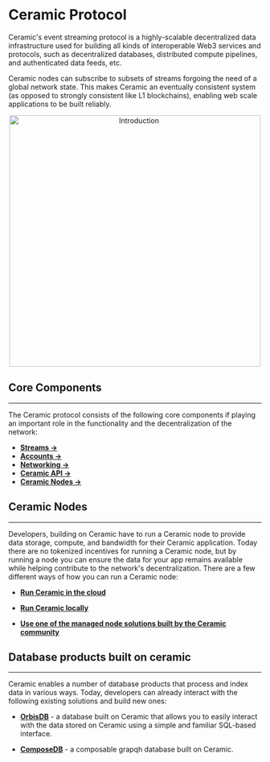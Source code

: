 
# Ceramic Protocol

Ceramic's event streaming protocol is a highly-scalable decentralized data infrastructure used for building all kinds of interoperable Web3 services and protocols, such as decentralized databases, distributed compute pipelines, and authenticated data feeds, etc. 

Ceramic nodes can subscribe to subsets of streams forgoing the need of a global network state. This makes Ceramic an eventually consistent system (as opposed to strongly consistent like L1 blockchains), enabling web scale applications to be built reliably.

<p align="center">
    <img src="/img/ceramic-overview.png" alt="Introduction" width="500"/>
</p>

## Core Components

---

The Ceramic protocol consists of the following core components if playing an important role in the functionality and the decentralization of the network:

- [**Streams →**](../protocol/js-ceramic/streams/streams-index)
- [**Accounts →**](../protocol/js-ceramic/accounts/accounts-index.md)
- [**Networking →**](../protocol/js-ceramic/networking/networking-index.md)
- [**Ceramic API →**](../protocol/js-ceramic/api.md)
- [**Ceramic Nodes →**](../protocol/js-ceramic/nodes/overview.md)


## Ceramic Nodes

---
Developers, building on Ceramic have to run a Ceramic node to provide data storage, compute, and bandwidth for their Ceramic application. Today there are no tokenized incentives for running a Ceramic node, but by running a node you can ensure the data for your app remains available while helping contribute to the network's decentralization. There are a few different ways of how you can run a Ceramic node:

- [**Run Ceramic in the cloud**](../protocol/js-ceramic/guides/ceramic-nodes/running-cloud)

- [**Run Ceramic locally**](../protocol/js-ceramic/guides/ceramic-nodes/running-locally)

- [**Use one of the managed node solutions built by the Ceramic community**](https://hirenodes.io/)


## Database products built on ceramic
---
Ceramic enables a number of database products that process and index data in various ways. Today, developers can already interact with the following existing solutions and build new ones:

- [**OrbisDB**](./orbisdb-overview.md) - a database built on Ceramic that allows you to easily interact with the data stored on Ceramic using a simple and familiar SQL-based interface.

- [**ComposeDB**](./composedb-overview.md) - a composable grapqh database built on Ceramic.

